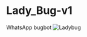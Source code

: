 # Lady_Bug-v1
WhatsApp bugbot
![Ladybug](https://github.com/user-attachments/assets/a43f05ce-c3fd-4410-b9be-e26e5d3ae761)
